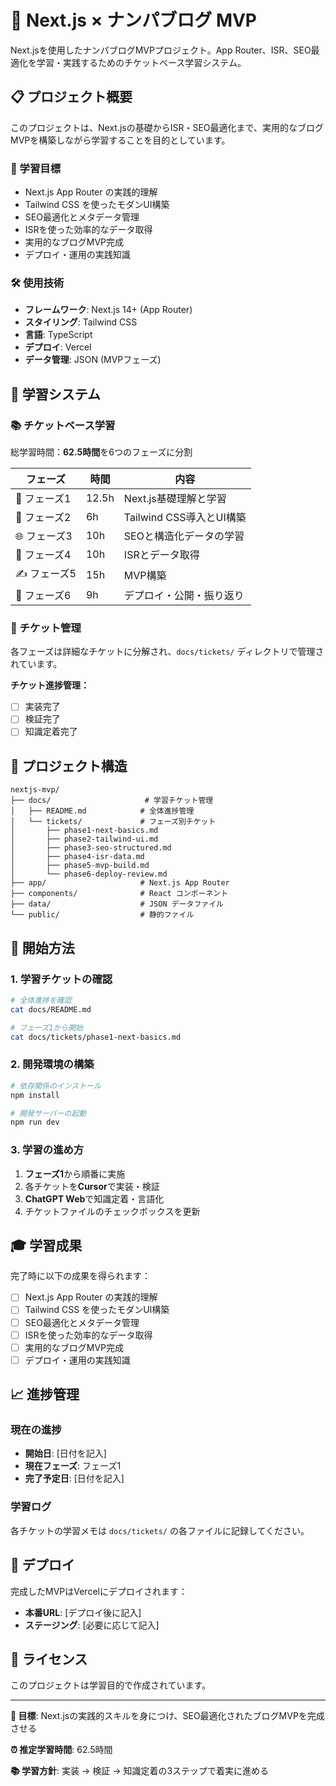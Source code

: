 # 🧾 Next.js × ナンパブログ MVP

Next.jsを使用したナンパブログMVPプロジェクト。App Router、ISR、SEO最適化を学習・実践するためのチケットベース学習システム。

## 📋 プロジェクト概要

このプロジェクトは、Next.jsの基礎からISR・SEO最適化まで、実用的なブログMVPを構築しながら学習することを目的としています。

### 🎯 学習目標
- Next.js App Router の実践的理解
- Tailwind CSS を使ったモダンUI構築
- SEO最適化とメタデータ管理
- ISRを使った効率的なデータ取得
- 実用的なブログMVP完成
- デプロイ・運用の実践知識

### 🛠️ 使用技術
- **フレームワーク**: Next.js 14+ (App Router)
- **スタイリング**: Tailwind CSS
- **言語**: TypeScript
- **デプロイ**: Vercel
- **データ管理**: JSON (MVPフェーズ)

## 🚀 学習システム

### 📚 チケットベース学習
総学習時間：**62.5時間**を6つのフェーズに分割

| フェーズ | 時間 | 内容 |
|---------|------|------|
| 🔰 フェーズ1 | 12.5h | Next.js基礎理解と学習 |
| 🧱 フェーズ2 | 6h | Tailwind CSS導入とUI構築 |
| 🌐 フェーズ3 | 10h | SEOと構造化データの学習 |
| 🔄 フェーズ4 | 10h | ISRとデータ取得 |
| ✍️ フェーズ5 | 15h | MVP構築 |
| 📢 フェーズ6 | 9h | デプロイ・公開・振り返り |

### 🎫 チケット管理
各フェーズは詳細なチケットに分解され、`docs/tickets/` ディレクトリで管理されています。

**チケット進捗管理：**
- [ ] 実装完了
- [ ] 検証完了  
- [ ] 知識定着完了

## 📁 プロジェクト構造

```
nextjs-mvp/
├── docs/                     # 学習チケット管理
│   ├── README.md            # 全体進捗管理
│   └── tickets/             # フェーズ別チケット
│       ├── phase1-next-basics.md
│       ├── phase2-tailwind-ui.md
│       ├── phase3-seo-structured.md
│       ├── phase4-isr-data.md
│       ├── phase5-mvp-build.md
│       └── phase6-deploy-review.md
├── app/                     # Next.js App Router
├── components/              # React コンポーネント
├── data/                    # JSON データファイル
└── public/                  # 静的ファイル
```

## 🏁 開始方法

### 1. 学習チケットの確認
```bash
# 全体進捗を確認
cat docs/README.md

# フェーズ1から開始
cat docs/tickets/phase1-next-basics.md
```

### 2. 開発環境の構築
```bash
# 依存関係のインストール
npm install

# 開発サーバーの起動
npm run dev
```

### 3. 学習の進め方
1. **フェーズ1**から順番に実施
2. 各チケットを**Cursor**で実装・検証
3. **ChatGPT Web**で知識定着・言語化
4. チケットファイルのチェックボックスを更新

## 🎓 学習成果

完了時に以下の成果を得られます：

- [ ] Next.js App Router の実践的理解
- [ ] Tailwind CSS を使ったモダンUI構築
- [ ] SEO最適化とメタデータ管理
- [ ] ISRを使った効率的なデータ取得
- [ ] 実用的なブログMVP完成
- [ ] デプロイ・運用の実践知識

## 📈 進捗管理

### 現在の進捗
- **開始日**: [日付を記入]
- **現在フェーズ**: フェーズ1
- **完了予定日**: [日付を記入]

### 学習ログ
各チケットの学習メモは `docs/tickets/` の各ファイルに記録してください。

## 🚀 デプロイ

完成したMVPはVercelにデプロイされます：
- **本番URL**: [デプロイ後に記入]
- **ステージング**: [必要に応じて記入]

## 📝 ライセンス

このプロジェクトは学習目的で作成されています。

---

**🎯 目標**: Next.jsの実践的スキルを身につけ、SEO最適化されたブログMVPを完成させる

**⏰ 推定学習時間**: 62.5時間

**📚 学習方針**: 実装 → 検証 → 知識定着の3ステップで着実に進める 